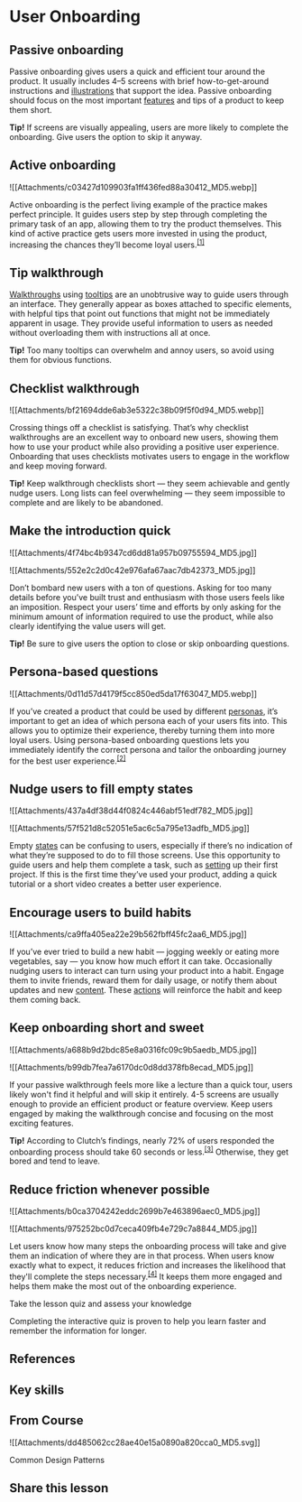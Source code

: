 # User Onboarding
## Passive onboarding

Passive onboarding gives users a quick and efficient tour around the product. It usually includes 4–5 screens with brief how-to-get-around instructions and [illustrations](https://app.uxcel.com/glossary/illustration) that support the idea. Passive onboarding should focus on the most important [features](https://app.uxcel.com/glossary/feature) and tips of a product to keep them short.

**Tip!** If screens are visually appealing, users are more likely to complete the onboarding. Give users the option to skip it anyway.

## Active onboarding

![[Attachments/c03427d109903fa1ff436fed88a30412_MD5.webp]]

Active onboarding is the perfect living example of the practice makes perfect principle. It guides users step by step through completing the primary task of an app, allowing them to try the product themselves. This kind of active practice gets users more invested in using the product, increasing the chances they’ll become loyal users.<sup><a href="moz-extension://1fff0f8b-616f-485f-8cf3-32584a1a9298/#anchor-1" rel="noopener noreferrer" applinkanchor="">[1]</a></sup>

## Tip walkthrough

[Walkthroughs](https://app.uxcel.com/glossary/walkthrough) using [tooltips](https://app.uxcel.com/glossary/tooltips) are an unobtrusive way to guide users through an interface. They generally appear as boxes attached to specific elements, with helpful tips that point out functions that might not be immediately apparent in usage. They provide useful information to users as needed without overloading them with instructions all at once.

**Tip!** Too many tooltips can overwhelm and annoy users, so avoid using them for obvious functions.

## Checklist walkthrough

![[Attachments/bf21694dde6ab3e5322c38b09f5f0d94_MD5.webp]]

Crossing things off a checklist is satisfying. That’s why checklist walkthroughs are an excellent way to onboard new users, showing them how to use your product while also providing a positive user experience. Onboarding that uses checklists motivates users to engage in the workflow and keep moving forward.

**Tip!** Keep walkthrough checklists short — they seem achievable and gently nudge users. Long lists can feel overwhelming — they seem impossible to complete and are likely to be abandoned.

## Make the introduction quick

![[Attachments/4f74bc4b9347cd6dd81a957b09755594_MD5.jpg]]

![[Attachments/552e2c2d0c42e976afa67aac7db42373_MD5.jpg]]

Don’t bombard new users with a ton of questions. Asking for too many details before you’ve built trust and enthusiasm with those users feels like an imposition. Respect your users’ time and efforts by only asking for the minimum amount of information required to use the product, while also clearly identifying the value users will get.

**Tip!** Be sure to give users the option to close or skip onboarding questions.

## Persona-based questions

![[Attachments/0d11d57d4179f5cc850ed5da17f63047_MD5.webp]]

If you’ve created a product that could be used by different [personas](https://app.uxcel.com/glossary/personas), it’s important to get an idea of which persona each of your users fits into. This allows you to optimize their experience, thereby turning them into more loyal users. Using persona-based onboarding questions lets you immediately identify the correct persona and tailor the onboarding journey for the best user experience.<sup><a href="moz-extension://1fff0f8b-616f-485f-8cf3-32584a1a9298/#anchor-2" rel="noopener noreferrer" applinkanchor="">[2]</a></sup>

## Nudge users to fill empty states

![[Attachments/437a4df38d44f0824c446abf51edf782_MD5.jpg]]

![[Attachments/57f521d8c52051e5ac6c5a795e13adfb_MD5.jpg]]

Empty [states](https://app.uxcel.com/glossary/states) can be confusing to users, especially if there’s no indication of what they’re supposed to do to fill those screens. Use this opportunity to guide users and help them complete a task, such as [setting](https://app.uxcel.com/glossary/settings) up their first project. If this is the first time they’ve used your product, adding a quick tutorial or a short video creates a better user experience.

## Encourage users to build habits

![[Attachments/ca9ffa405ea22e29b562fbff45fc2aa6_MD5.jpg]]

If you’ve ever tried to build a new habit — jogging weekly or eating more vegetables, say — you know how much effort it can take. Occasionally nudging users to interact can turn using your product into a habit. Engage them to invite friends, reward them for daily usage, or notify them about updates and new [content](https://app.uxcel.com/glossary/content). These [actions](https://app.uxcel.com/glossary/actions) will reinforce the habit and keep them coming back.

## Keep onboarding short and sweet

![[Attachments/a688b9d2bdc85e8a0316fc09c9b5aedb_MD5.jpg]]

![[Attachments/b99db7fea7a6170dc0d8dd378fb8ecad_MD5.jpg]]

If your passive walkthrough feels more like a lecture than a quick tour, users likely won't find it helpful and will skip it entirely. 4-5 screens are usually enough to provide an efficient product or feature overview. Keep users engaged by making the walkthrough concise and focusing on the most exciting features.

**Tip!** According to Clutch’s findings, nearly 72% of users responded the onboarding process should take 60 seconds or less.<sup><a href="moz-extension://1fff0f8b-616f-485f-8cf3-32584a1a9298/#anchor-3" rel="noopener noreferrer" applinkanchor="">[3]</a></sup> Otherwise, they get bored and tend to leave.

## Reduce friction whenever possible

![[Attachments/b0ca3704242eddc2699b7e463896aec0_MD5.jpg]]

![[Attachments/975252bc0d7ceca409fb4e729c7a8844_MD5.jpg]]

Let users know how many steps the onboarding process will take and give them an indication of where they are in that process. When users know exactly what to expect, it reduces friction and increases the likelihood that they'll complete the steps necessary.<sup><a href="moz-extension://1fff0f8b-616f-485f-8cf3-32584a1a9298/#anchor-4" rel="noopener noreferrer" applinkanchor="">[4]</a></sup> It keeps them more engaged and helps them make the most out of the onboarding experience.

Take the lesson quiz and assess your knowledge

Completing the interactive quiz is proven to help you learn faster and remember the information for longer.

## References

## Key skills

## From Course

![[Attachments/dd485062cc28ae40e15a0890a820cca0_MD5.svg]]

Common Design Patterns

## Share this lesson